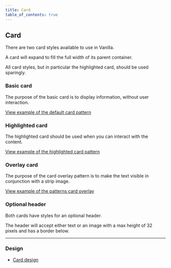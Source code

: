 ```yaml
---
title: Card
table_of_contents: true
---
```


## Card

There are two card styles available to use in Vanilla.

A card will expand to fill the full width of its parent container.

All card styles, but in particular the highlighted card, should be used sparingly.

### Basic card

The purpose of the basic card is to display information, without user interaction.

<a href="https://vanilla-framework.github.io/vanilla-framework/examples/patterns/card/card/"
    class="js-example">
    View example of the default card pattern
</a>


### Highlighted card

The highlighted card should be used when you can interact with the content.

<a href="https://vanilla-framework.github.io/vanilla-framework/examples/patterns/card/highlighted/"
    class="js-example">
    View example of the highlighted card pattern
</a>


### Overlay card

The purpose of the card overlay pattern is to make the text visible in
conjunction with a strip image.

<a href="https://vanilla-framework.github.io/vanilla-framework/examples/patterns/card/overlay/"
  class="js-example">
  View example of the patterns card overlay
</a>

### Optional header

Both cards have styles for an optional header.

The header will accept either text or an image with a max height of 32 pixels and has a border below.

<hr />

### Design

* [Card design](https://github.com/ubuntudesign/vanilla-design/tree/master/Card)
